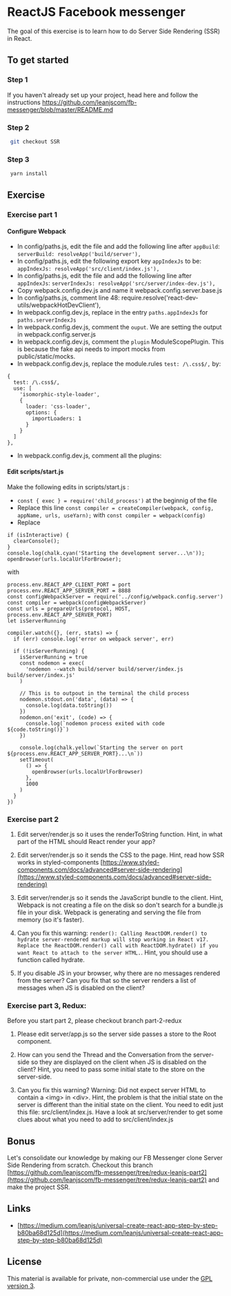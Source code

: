 # ReactJS Facebook messenger

The goal of this exercise is to learn how to do Server Side Rendering (SSR) in React.

## To get started

### Step 1

If you haven't already set up your project, head here and follow the instructions https://github.com/leanjscom/fb-messenger/blob/master/README.md


### Step 2
```sh
 git checkout SSR
 ```

### Step 3
```sh
 yarn install
 ```

## Exercise

### Exercise part 1

#### Configure Webpack

- In config/paths.js, edit the file and add the following line after `appBuild`:
  ```serverBuild: resolveApp('build/server'),```
- In config/paths.js, edit the following export key `appIndexJs` to be:
  ```appIndexJs: resolveApp('src/client/index.js'),```
- In config/paths.js, edit the file and add the following line after `appIndexJs`:
    ```serverIndexJs: resolveApp('src/server/index-dev.js'),```
- Copy webpack.config.dev.js and name it webpack.config.server.base.js
- In config/paths.js, comment line 48: require.resolve('react-dev-utils/webpackHotDevClient'),
- In webpack.config.dev.js, replace in the entry `paths.appIndexJs` for `paths.serverIndexJs`
- In webpack.config.dev.js, comment the `ouput`. We are setting the output in webpack.config.server.js
- In webpack.config.dev.js, comment the `plugin` ModuleScopePlugin. This is because the fake api needs to import mocks from public/static/mocks.
- In webpack.config.dev.js, replace the module.rules `test: /\.css$/,` by:
```
{
  test: /\.css$/,
  use: [
    'isomorphic-style-loader',
    {
      loader: 'css-loader',
      options: {
        importLoaders: 1
      }
    }
  ]
},
```
- In webpack.config.dev.js, comment all the plugins:

#### Edit scripts/start.js

Make the following edits in scripts/start.js :
- `const { exec } = require('child_process')` at the beginnig of the file
- Replace this line `const compiler = createCompiler(webpack, config, appName, urls, useYarn);` with `const compiler = webpack(config)`
- Replace
```
if (isInteractive) {
  clearConsole();
}
console.log(chalk.cyan('Starting the development server...\n'));
openBrowser(urls.localUrlForBrowser);
```
with
```
process.env.REACT_APP_CLIENT_PORT = port
process.env.REACT_APP_SERVER_PORT = 8888
const configWebpackServer = require('../config/webpack.config.server')
const compiler = webpack(configWebpackServer)
const urls = prepareUrls(protocol, HOST, process.env.REACT_APP_SERVER_PORT)
let isServerRunning

compiler.watch({}, (err, stats) => {
  if (err) console.log('error on webpack server', err)

  if (!isServerRunning) {
    isServerRunning = true
    const nodemon = exec(
      'nodemon --watch build/server build/server/index.js build/server/index.js'
    )

    // This is to outpout in the terminal the child process
    nodemon.stdout.on('data', (data) => {
      console.log(data.toString())
    })
    nodemon.on('exit', (code) => {
      console.log(`nodemon process exited with code ${code.toString()}`)
    })

    console.log(chalk.yellow(`Starting the server on port ${process.env.REACT_APP_SERVER_PORT}...\n`))
    setTimeout(
      () => {
        openBrowser(urls.localUrlForBrowser)
      },
      1000
    )
  }
})
```

### Exercise part 2

1. Edit server/render.js so it uses the renderToString function. Hint, in what part of the HTML should React render your app?

2. Edit server/render.js so it sends the CSS to the page. Hint, read how SSR works in styled-components [https://www.styled-components.com/docs/advanced#server-side-rendering](https://www.styled-components.com/docs/advanced#server-side-rendering)

3. Edit server/render.js so it sends the JavaScript bundle to the client. Hint, Webpack is not creating a file on the disk so don't search for a bundle.js file in your disk. Webpack is generating and serving the file from memory (so it's faster).

4. Can you fix this warning: `render(): Calling ReactDOM.render() to hydrate server-rendered markup will stop working in React v17. Replace the ReactDOM.render() call with ReactDOM.hydrate() if you want React to attach to the server HTML.`. Hint, you should use a function called hydrate.

5. If you disable JS in your browser, why there are no messages rendered from the server? Can you fix that so the server renders a list of messages when JS is disabled on the client?

### Exercise part 3, Redux:

Before you start part 2, please checkout branch part-2-redux

1. Please edit server/app.js so the server side passes a store to the Root component.

2. How can you send the Thread and the Conversation from the server-side so they are displayed on the client when JS is disabled on the client? Hint, you need to pass some initial state to the store on the server-side.

3. Can you fix this warning? Warning: Did not expect server HTML to contain a &lt;img&gt; in &lt;div&gt;. Hint, the problem is that the initial state on the server is different than the initial state on the client. You need to edit just this file:  src/client/index.js. Have a look at src/server/render to get some clues about what you need to add to src/client/index.js

## Bonus

Let's consolidate our knowledge by making our FB Messenger clone Server Side Rendering from scratch. Checkout this branch [https://github.com/leanjscom/fb-messenger/tree/redux-leanjs-part2](https://github.com/leanjscom/fb-messenger/tree/redux-leanjs-part2) and make the project SSR.

## Links

- [https://medium.com/leanjs/universal-create-react-app-step-by-step-b80ba68d125d](https://medium.com/leanjs/universal-create-react-app-step-by-step-b80ba68d125d)

## License

This material is available for private, non-commercial use under the [GPL version 3](http://www.gnu.org/licenses/gpl-3.0-standalone.html).
